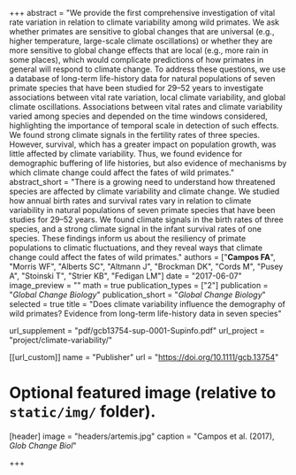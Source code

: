 +++
abstract = "We provide the first comprehensive investigation of vital rate variation in relation to climate variability among wild primates. We ask whether primates are sensitive to global changes that are universal (e.g., higher temperature, large-scale climate oscillations) or whether they are more sensitive to global change effects that are local (e.g., more rain in some places), which would complicate predictions of how primates in general will respond to climate change. To address these questions, we use a database of long-term life-history data for natural populations of seven primate species that have been studied for 29–52 years to investigate associations between vital rate variation, local climate variability, and global climate oscillations. Associations between vital rates and climate variability varied among species and depended on the time windows considered, highlighting the importance of temporal scale in detection of such effects. We found strong climate signals in the fertility rates of three species. However, survival, which has a greater impact on population growth, was little affected by climate variability. Thus, we found evidence for demographic buffering of life histories, but also evidence of mechanisms by which climate change could affect the fates of wild primates."
abstract_short = "There is a growing need to understand how threatened species are affected by climate variability and climate change. We studied how annual birth rates and survival rates vary in relation to climate variability in natural populations of seven primate species that have been studies for 29–52 years. We found climate signals in the birth rates of three species, and a strong climate signal in the infant survival rates of one species. These findings inform us about the resiliency of primate populations to climatic fluctuations, and they reveal ways that climate change could affect the fates of wild primates."
authors = ["**Campos FA**", "Morris WF", "Alberts SC", "Altmann J", "Brockman DK", "Cords M", "Pusey A", "Stoinski T", "Strier KB", "Fedigan LM"]
date = "2017-06-07"
image_preview = ""
math = true
publication_types = ["2"]
publication = "*Global Change Biology*"
publication_short = "*Global Change Biology*"
selected = true
title = "Does climate variability influence the demography of wild primates? Evidence from long-term life-history data in seven species"

url_supplement = "pdf/gcb13754-sup-0001-Supinfo.pdf"
url_project = "project/climate-variability/"

[[url_custom]]
name = "Publisher"
url = "https://doi.org/10.1111/gcb.13754"

# Optional featured image (relative to `static/img/` folder).
[header]
image = "headers/artemis.jpg"
caption = "Campos et al. (2017), *Glob Change Biol*"

+++
